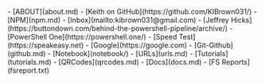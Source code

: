 <html lang="en">
<head>
    <meta charset="UTF-8">
    <meta name="viewport" content="width=device-width, initial-scale=1.0">
    <link href="favicon.ico" rel="icon" type="image/x-icon" >
    <title>Dummy Document</title>
</head>
<body>
    
</body>
</html>
- [ABOUT](about.md)
- [Keith on GitHub](https://github.com/KIBrown031/)
- [NPM](npm.md)
- [Inbox](mailto:kibrown031@gmail.com)
- [Jeffrey Hicks](https://buttondown.com/behind-the-powershell-pipeline/archive/)
- [PowerShell One](https://powershell.one/)
- [Speed Test](https://speakeasy.net)
- [Google](https://google.com)
- [Git-Github](github.md)
- [Notebook](notebook/)
- [URLs](urls.md)
- [Tutorials](tutorials.md)
- [QRCodes](qrcodes.md)
- [Docs](docs.md)
- [FS Reports](fsreport.txt)
